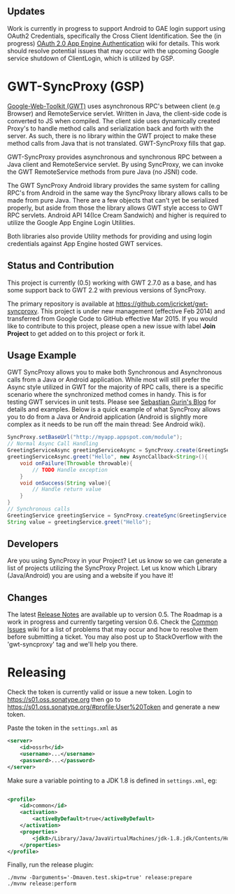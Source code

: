 ## Updates

Work is currently in progress to support Android to GAE login support using OAuth2 Credentials, specifically the Cross Client Identification. See the (in progress) [OAuth 2.0 App Engine Authentication](https://github.com/jcricket/gwt-syncproxy/wiki/OAuth-2.0-App-Engine-Authentication) wiki for details. This work should resolve potential issues that may occur with the upcoming Google service shutdown of ClientLogin, which is utilized by GSP.

# GWT-SyncProxy (GSP)

[Google-Web-Toolkit (GWT)](http://www.gwtproject.org/) uses asynchronous RPC's between client (e.g Browser) and RemoteService servlet. Written in Java, the client-side code is converted to JS when compiled. The client side uses dynamically created Proxy's to handle method calls and serialization back and forth with the server. As such, there is no library within the GWT project to make these method calls from Java that is not translated. GWT-SyncProxy fills that gap.

GWT-SyncProxy provides asynchronous and synchronous RPC between a Java client and RemoteService servlet. By using SyncProxy, we can invoke the GWT RemoteService methods from pure Java (no JSNI) code.

The GWT SyncProxy Android library provides the same system for calling RPC's from Android in the same way the SyncProxy library allows calls to be made from pure Java. There are a few objects that can't yet be serialized properly, but aside from those the library allows GWT style access to GWT RPC servlets. Android API 14(Ice Cream Sandwich) and higher is required to utilize the Google App Engine Login Utilities.

Both libraries also provide Utility methods for providing and using login credentials against App Engine hosted GWT services.

## Status and Contribution

This project is currently (0.5) working with GWT 2.7.0 as a base, and has some support back to GWT 2.2 with previous versions of SyncProxy.

The primary repository is available at https://github.com/jcricket/gwt-syncproxy. This project is under new management (effective Feb 2014) and transferred from Google Code to GitHub effective Mar 2015. If you would like to contribute to this project, please open a new issue with label **Join Project** to get added on to this project or fork it.

## Usage Example

GWT SyncProxy allows you to make both Synchronous and Asynchronous calls from a Java or Android application. While most will still prefer the Async style utilized in GWT for the majority of RPC calls, there is a specific scenario where the synchronized method comes in handy. This is for testing GWT services in unit tests. Please see [Sebastian Gurin's Blog](http://cancerberonia.blogspot.com/2012/10/testing-gwt-service-classes.html) for details and examples. Below is a quick example of what SyncProxy allows you to do from a Java or Android application (Android is slightly more complex as it needs to be run off the main thread: See Android wiki).
```java
SyncProxy.setBaseUrl("http://myapp.appspot.com/module");
// Normal Async Call Handling
GreetingServiceAsync greetingServiceAsync = SyncProxy.create(GreetingService.class);
greetingServiceAsync.greet("Hello", new AsyncCallback<String>(){
    void onFailure(Throwable throwable){
        // TODO Handle exception
    }
    void onSuccess(String value){
        // Handle return value
    } 
}
// Synchronous calls
GreetingService greetingService = SyncProxy.createSync(GreetingService.class);
String value = greetingService.greet("Hello");
```

## Developers

Are you using SyncProxy in your Project? Let us know so we can generate a list of projects utilizing the SyncProxy Project. Let us know which Library (Java/Android) you are using and a website if you have it!

## Changes

The latest [Release Notes](https://github.com/jcricket/gwt-syncproxy/wiki/Release-Notes) are available up to version 0.5. The Roadmap is a work in progress and currently targeting version 0.6. Check the [Common Issues](https://github.com/jcricket/gwt-syncproxy/wiki/Common-Issues) wiki for a list of problems that may occur and how to resolve them before submitting a ticket. You may also post up to StackOverflow with the 'gwt-syncproxy' tag and we'll help you there.


# Releasing

Check the token is currently valid or issue a new token. Login to https://s01.oss.sonatype.org then go to https://s01.oss.sonatype.org/#profile;User%20Token and generate a new token.

Paste the token in the `settings.xml` as
```xml
<server>
    <id>ossrh</id>
    <username>...</username>
    <password>...</password>
</server>
```

Make sure a variable pointing to a JDK 1.8 is defined in `settings.xml`, eg:
```xml

<profile>
    <id>common</id>
    <activation>
        <activeByDefault>true</activeByDefault>
    </activation>
    <properties>
        <jdk8>/Library/Java/JavaVirtualMachines/jdk-1.8.jdk/Contents/Home</jdk8>
    </properties>
</profile>
```

Finally, run the release plugin:
```shell
./mvnw -Darguments='-Dmaven.test.skip=true' release:prepare
./mvnw release:perform
```
